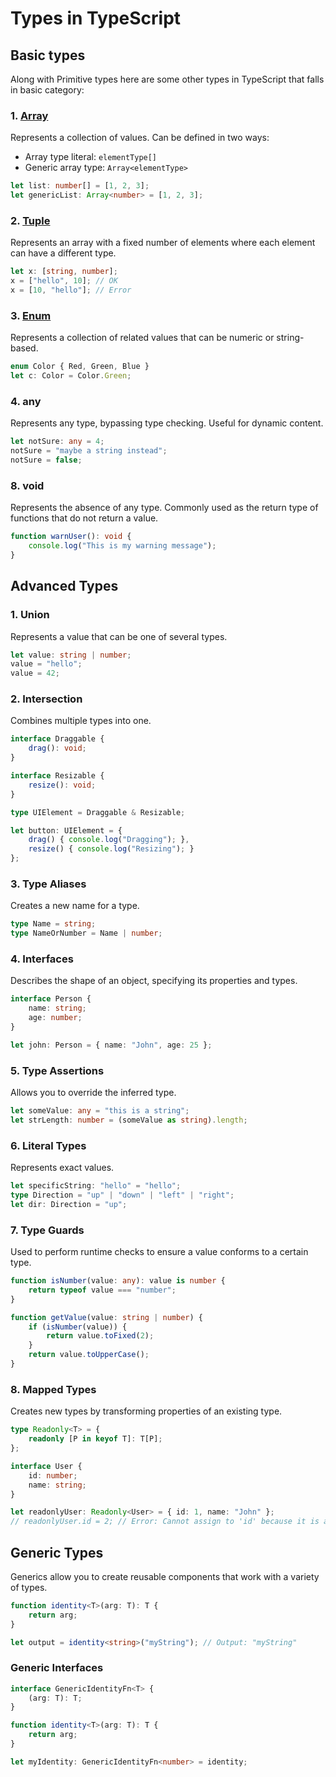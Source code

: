 # Types in TypeScript
## Basic types
Along with Primitive types here are some other types in TypeScript that falls in basic category:

### 1. [Array](/06_arraymethods/README.md)
Represents a collection of values. Can be defined in two ways:

* Array type literal: `elementType[]`
* Generic array type: `Array<elementType>`

```ts
let list: number[] = [1, 2, 3];
let genericList: Array<number> = [1, 2, 3];
```

### 2. [Tuple](/01_datatypes/typescript/tuples/README.md)
Represents an array with a fixed number of elements where each element can have a different type.

```ts
let x: [string, number];
x = ["hello", 10]; // OK
x = [10, "hello"]; // Error
```

### 3. [Enum](/01_datatypes/typescript/enums/README.md)
Represents a collection of related values that can be numeric or string-based.

```ts
enum Color { Red, Green, Blue }
let c: Color = Color.Green;
```

### 4. any
Represents any type, bypassing type checking. Useful for dynamic content.

```ts
let notSure: any = 4;
notSure = "maybe a string instead";
notSure = false;
```

### 8. void
Represents the absence of any type. Commonly used as the return type of functions that do not return a value.

```ts
function warnUser(): void {
    console.log("This is my warning message");
}
```

## Advanced Types
### 1. Union
Represents a value that can be one of several types.

```ts
let value: string | number;
value = "hello";
value = 42;
```

### 2. Intersection
Combines multiple types into one.

```ts
interface Draggable {
    drag(): void;
}

interface Resizable {
    resize(): void;
}

type UIElement = Draggable & Resizable;

let button: UIElement = {
    drag() { console.log("Dragging"); },
    resize() { console.log("Resizing"); }
};
```

### 3. Type Aliases
Creates a new name for a type.

```ts
type Name = string;
type NameOrNumber = Name | number;
```

### 4. Interfaces
Describes the shape of an object, specifying its properties and types.

```ts
interface Person {
    name: string;
    age: number;
}

let john: Person = { name: "John", age: 25 };
```

### 5. Type Assertions
Allows you to override the inferred type.

```ts
let someValue: any = "this is a string";
let strLength: number = (someValue as string).length;
```

### 6. Literal Types
Represents exact values.

```ts
let specificString: "hello" = "hello";
type Direction = "up" | "down" | "left" | "right";
let dir: Direction = "up";
```

### 7. Type Guards
Used to perform runtime checks to ensure a value conforms to a certain type.

```ts
function isNumber(value: any): value is number {
    return typeof value === "number";
}

function getValue(value: string | number) {
    if (isNumber(value)) {
        return value.toFixed(2);
    }
    return value.toUpperCase();
}
```

### 8. Mapped Types
Creates new types by transforming properties of an existing type.

```ts
type Readonly<T> = {
    readonly [P in keyof T]: T[P];
};

interface User {
    id: number;
    name: string;
}

let readonlyUser: Readonly<User> = { id: 1, name: "John" };
// readonlyUser.id = 2; // Error: Cannot assign to 'id' because it is a read-only property.
```

## Generic Types
Generics allow you to create reusable components that work with a variety of types.

```ts
function identity<T>(arg: T): T {
    return arg;
}

let output = identity<string>("myString"); // Output: "myString"
```
### Generic Interfaces

```ts
interface GenericIdentityFn<T> {
    (arg: T): T;
}

function identity<T>(arg: T): T {
    return arg;
}

let myIdentity: GenericIdentityFn<number> = identity;
```